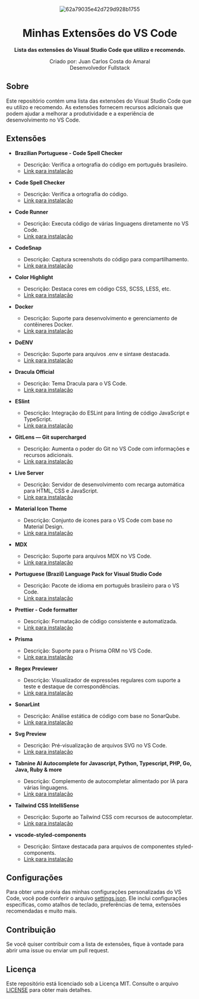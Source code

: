 <div align="center">
  
  ![62a79035e42d729d928b1755](https://github.com/JuanCarllos13/Config-Vs/assets/86435195/0c0d1d46-5a0e-489e-912b-58cae12fcbc3)

</div>

<h1 align="center">Minhas Extensões do VS Code</h1>

<p align="center">
  <strong>Lista das extensões do Visual Studio Code que utilizo e recomendo.</strong>
</p>

<p align="center">
  Criado por: Juan Carlos Costa do Amaral<br>
  Desenvolvedor Fullstack
</p>

## Sobre

Este repositório contém uma lista das extensões do Visual Studio Code que eu utilizo e recomendo. As extensões fornecem recursos adicionais que podem ajudar a melhorar a produtividade e a experiência de desenvolvimento no VS Code.

## Extensões

- **Brazilian Portuguese - Code Spell Checker**
  - Descrição: Verifica a ortografia do código em português brasileiro.
  - [Link para instalação](https://marketplace.visualstudio.com/items?itemName=streetsidesoftware.code-spell-checker-portuguese-brazilian)

- **Code Spell Checker**
  - Descrição: Verifica a ortografia do código.
  - [Link para instalação](https://marketplace.visualstudio.com/items?itemName=streetsidesoftware.code-spell-checker)

- **Code Runner**
  - Descrição: Executa código de várias linguagens diretamente no VS Code.
  - [Link para instalação](https://marketplace.visualstudio.com/items?itemName=formulahendry.code-runner)

- **CodeSnap**
  - Descrição: Captura screenshots do código para compartilhamento.
  - [Link para instalação](https://marketplace.visualstudio.com/items?itemName=adpyke.codesnap)

- **Color Highlight**
  - Descrição: Destaca cores em código CSS, SCSS, LESS, etc.
  - [Link para instalação](https://marketplace.visualstudio.com/items?itemName=naumovs.color-highlight)

- **Docker**
  - Descrição: Suporte para desenvolvimento e gerenciamento de contêineres Docker.
  - [Link para instalação](https://marketplace.visualstudio.com/items?itemName=ms-azuretools.vscode-docker)

- **DoENV**
  - Descrição: Suporte para arquivos .env e sintaxe destacada.
  - [Link para instalação](https://marketplace.visualstudio.com/items?itemName=mikestead.dotenv)

- **Dracula Official**
  - Descrição: Tema Dracula para o VS Code.
  - [Link para instalação](https://marketplace.visualstudio.com/items?itemName=dracula-theme.theme-dracula)

- **ESlint**
  - Descrição: Integração do ESLint para linting de código JavaScript e TypeScript.
  - [Link para instalação](https://marketplace.visualstudio.com/items?itemName=dbaeumer.vscode-eslint)

- **GitLens — Git supercharged**
  - Descrição: Aumenta o poder do Git no VS Code com informações e recursos adicionais.
  - [Link para instalação](https://marketplace.visualstudio.com/items?itemName=eamodio.gitlens)

- **Live Server**
  - Descrição: Servidor de desenvolvimento com recarga automática para HTML, CSS e JavaScript.
  - [Link para instalação](https://marketplace.visualstudio.com/items?itemName=ritwickdey.LiveServer)

- **Material Icon Theme**
  - Descrição: Conjunto de ícones para o VS Code com base no Material Design.
  - [Link para instalação](https://marketplace.visualstudio.com/items?itemName=PKief.material-icon-theme)

- **MDX**
  - Descrição: Suporte para arquivos MDX no VS Code.
  - [Link para instalação](https://marketplace.visualstudio.com/items?itemName=unifiedjs.vscode-mdx)

- **Portuguese (Brazil) Language Pack for Visual Studio Code**
  - Descrição: Pacote de idioma em português brasileiro para o VS Code.
  - [Link para instalação](https://marketplace.visualstudio.com/items?itemName=MS-CEINTL.vscode-language-pack-pt-BR)

- **Prettier - Code formatter**
  - Descrição: Formatação de código consistente e automatizada.
  - [Link para instalação](https://marketplace.visualstudio.com/items?itemName=esbenp.prettier-vscode)

- **Prisma**
  - Descrição: Suporte para o Prisma ORM no VS Code.
  - [Link para instalação](https://marketplace.visualstudio.com/items?itemName=Prisma.prisma)

- **Regex Previewer**
  - Descrição: Visualizador de expressões regulares com suporte a teste e destaque de correspondências.
  - [Link para instalação](https://marketplace.visualstudio.com/items?itemName=chrmarti.regex)

- **SonarLint**
  - Descrição: Análise estática de código com base no SonarQube.
  - [Link para instalação](https://marketplace.visualstudio.com/items?itemName=SonarSource.sonarlint-vscode)

- **Svg Preview**
  - Descrição: Pré-visualização de arquivos SVG no VS Code.
  - [Link para instalação](https://marketplace.visualstudio.com/items?itemName=SimonSiefke.svg-preview)

- **Tabnine AI Autocomplete for Javascript, Python, Typescript, PHP, Go, Java, Ruby & more**
  - Descrição: Complemento de autocompletar alimentado por IA para várias linguagens.
  - [Link para instalação](https://marketplace.visualstudio.com/items?itemName=TabNine.tabnine-vscode)

- **Tailwind CSS IntelliSense**
  - Descrição: Suporte ao Tailwind CSS com recursos de autocompletar.
  - [Link para instalação](https://marketplace.visualstudio.com/items?itemName=bradlc.vscode-tailwindcss)

- **vscode-styled-components**
  - Descrição: Sintaxe destacada para arquivos de componentes styled-components.
  - [Link para instalação](https://marketplace.visualstudio.com/items?itemName=styled-components.vscode-styled-components)
  
  
## Configurações

Para obter uma prévia das minhas configurações personalizadas do VS Code, você pode conferir o arquivo [settings.json](https://github.com/JuanCarllos13/Config-Vs/blob/master/settings.json). Ele inclui configurações específicas, como atalhos de teclado, preferências de tema, extensões recomendadas e muito mais.


## Contribuição

Se você quiser contribuir com a lista de extensões, fique à vontade para abrir uma issue ou enviar um pull request.

## Licença

Este repositório está licenciado sob a Licença MIT. Consulte o arquivo [LICENSE](LICENSE) para obter mais detalhes.

